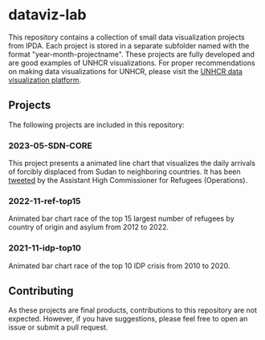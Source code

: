 # dataviz-lab

This repository contains a collection of small data visualization projects from IPDA. Each project is stored in a separate subfolder named with the format "year-month-projectname". These projects are fully developed and are good examples of UNHCR visualizations. For proper recommendations on making data visualizations for UNHCR, please visit the [UNHCR data visualization platform](https://dataviz.unhcr.org/).

## Projects

The following projects are included in this repository:

### 2023-05-SDN-CORE

This project presents a animated line chart that visualizes the daily arrivals of forcibly displaced from Sudan to neighboring countries. It has been [tweeted](https://twitter.com/RaoufMazou/status/1658811750458744833?s=20) by the Assistant High Commissioner for Refugees (Operations).

### 2022-11-ref-top15

Animated bar chart race of the top 15 largest number of refugees by country of origin and asylum from 2012 to 2022.

### 2021-11-idp-top10

Animated bar chart race of the top 10 IDP crisis from 2010 to 2020.

## Contributing

As these projects are final products, contributions to this repository are not expected. However, if you have suggestions, please feel free to open an issue or submit a pull request.
